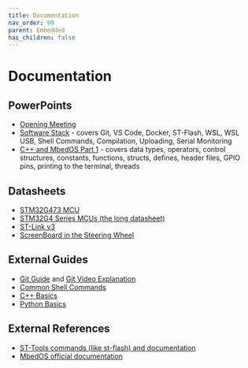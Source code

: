 ```yaml
---
title: Documentation
nav_order: 99
parent: Embedded
has_children: false
---
```

# Documentation

## PowerPoints
- [Opening Meeting](https://drive.google.com/file/d/1GV1Ph86vunCsnsBcIUX04oiol8AQcEKi/view?usp=sharing)
- [Software Stack](https://drive.google.com/file/d/1a6h2YoyHt1VBVpDAnqnV-vvIAEQiqU0E/view?usp=sharing) - covers Git, VS Code, Docker, ST-Flash, WSL, WSL USB, Shell Commands, Compilation, Uploading, Serial Monitoring
- [C++ and MbedOS Part 1](https://drive.google.com/file/d/1xnGwHI2RhwMqYtqOCBTmmfYA7BLYZoP-/view?usp=sharing) - covers data types, operators, control structures, constants, functions, structs, defines, header files, GPIO pins, printing to the terminal, threads

## Datasheets
- [STM32G473 MCU](https://drive.google.com/file/d/1JZ41cACIANuE3BXey5xjTEt2_om3fG5V/view?usp=sharing)
- [STM32G4 Series MCUs (the long datasheet)](https://drive.google.com/file/d/1tu3UAFcuiJ1GYlyNSSthIfGxmnAOnozL/view?usp=sharing)
- [ST-Link v3](https://drive.google.com/file/d/1CLeB6Qn7uZlpoyrnxe7ACSg4hJbsPsnE/view?usp=sharing)
- [ScreenBoard in the Steering Wheel](https://riverdi.com/product/5-inch-lcd-display-stm32u5-frame-rvt50hqsfwn00)

## External Guides
- [Git Guide](https://github.com/git-guides) and [Git Video Explanation](https://youtu.be/HkdAHXoRtos?si=yp5dmcoSZ1O8sAkU)
- [Common Shell Commands](https://www.geeksforgeeks.org/basic-shell-commands-in-linux/)
- [C++ Basics](https://www.w3schools.com/cpp/default.asp)
- [Python Basics](https://www.w3schools.com/python/)

## External References
- [ST-Tools commands (like st-flash) and documentation](https://github.com/stlink-org/stlink)
- [MbedOS official documentation](https://os.mbed.com/docs/mbed-os/v6.16/introduction/index.html)